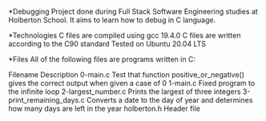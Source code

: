 *Debugging
Project done during Full Stack Software Engineering studies at Holberton School. It aims to learn how to debug in C language.

*Technologies
C files are compiled using gcc 19.4.0
C files are written according to the C90 standard
Tested on Ubuntu 20.04 LTS

*Files
All of the following files are programs written in C:

Filename	         Description
0-main.c	 Test that function positive_or_negative() gives the correct output when given a case of 0
1-main.c	                Fixed program to the infinite loop
2-largest_number.c	        Prints the largest of three integers
3-print_remaining_days.c	Converts a date to the day of year and determines how many days are left in the year
holberton.h              	Header file
